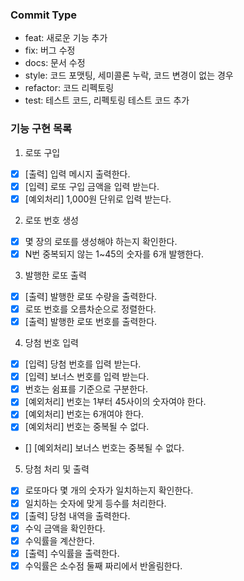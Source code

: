 ### Commit Type

- feat: 새로운 기능 추가
- fix: 버그 수정
- docs: 문서 수정
- style: 코드 포맷팅, 세미콜론 누락, 코드 변경이 없는 경우
- refactor: 코드 리펙토링
- test: 테스트 코드, 리펙토링 테스트 코드 추가

### 기능 구현 목록

1. 로또 구입

- [x] [출력] 입력 메시지 출력한다.
- [x] [입력] 로또 구입 금액을 입력 받는다.
- [x] [예외처리] 1,000원 단위로 입력 받는다.

2. 로또 번호 생성

- [x] 몇 장의 로또를 생성해야 하는지 확인한다.
- [x] N번 중복되지 않는 1~45의 숫자를 6개 발행한다.

3. 발행한 로또 출력

- [x] [출력] 발행한 로또 수량을 출력한다.
- [x] 로또 번호를 오름차순으로 정렬한다.
- [x] [출력] 발행한 로또 번호를 출력한다.

4. 당첨 번호 입력

- [x] [입력] 당첨 번호를 입력 받는다.
- [x] [입력] 보너스 번호를 입력 받는다.
- [x] 번호는 쉼표를 기준으로 구분한다.
- [x] [예외처리] 번호는 1부터 45사이의 숫자여야 한다.
- [x] [예외처리] 번호는 6개여야 한다.
- [x] [예외처리] 번호는 중복될 수 없다.
- [] [예외처리] 보너스 번호는 중복될 수 없다.

5. 당첨 처리 및 출력

- [x] 로또마다 몇 개의 숫자가 일치하는지 확인한다.
- [x] 일치하는 숫자에 맞게 등수를 처리한다.
- [x] [출력] 당첨 내역을 출력한다.
- [x] 수익 금액을 확인한다.
- [x] 수익률을 계산한다.
- [x] [출력] 수익률을 출력한다.
- [x] 수익률은 소수점 둘째 짜리에서 반올림한다.
